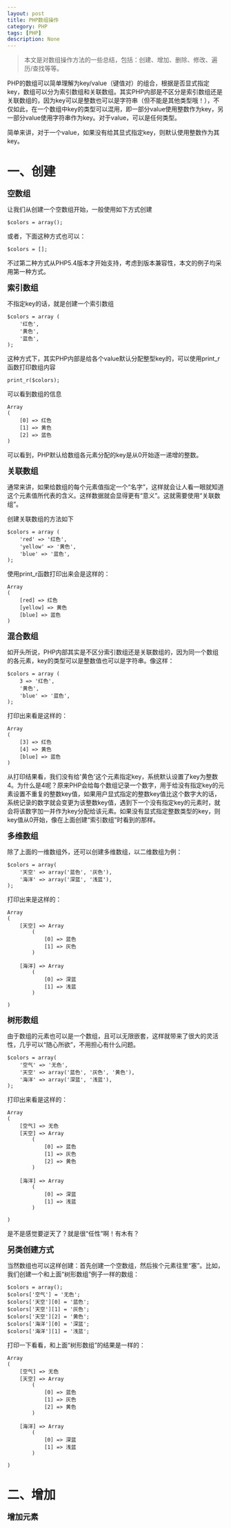 ```yaml
---
layout: post
title: PHP数组操作
category: PHP
tags: [PHP]
description: None
---
```


> 本文是对数组操作方法的一些总结，包括：创建、增加、删除、修改、遍历/查找等等。

PHP的数组可以简单理解为key/value（键值对）的组合，根据是否显式指定key，数组可以分为索引数组和关联数组。其实PHP内部是不区分是索引数组还是关联数组的，因为key可以是整数也可以是字符串（但不能是其他类型哦！），不仅如此，在一个数组中key的类型可以混用，即一部分value使用整数作为key，另一部分value使用字符串作为key。对于value，可以是任何类型。

简单来讲，对于一个value，如果没有给其显式指定key，则默认使用整数作为其key。


# 一、创建


<font size='4'><b>空数组</b></font>
  
让我们从创建一个空数组开始，一般使用如下方式创建

    $colors = array();

或者，下面这种方式也可以：

    $colors = [];

不过第二种方式从PHP5.4版本才开始支持，考虑到版本兼容性，本文的例子均采用第一种方式。


<font size='4'><b>索引数组</b></font>

不指定key的话，就是创建一个索引数组

    $colors = array (
        '红色',
        '黄色',
        '蓝色',
    );

这种方式下，其实PHP内部是给各个value默认分配整型key的，可以使用print_r函数打印数组内容

    print_r($colors);

可以看到数组的信息

    Array
    (
        [0] => 红色
        [1] => 黄色
        [2] => 蓝色
    )

可以看到，PHP默认给数组各元素分配的key是从0开始逐一递增的整数。


<font size='4'><b>关联数组</b></font>

通常来讲，如果给数组的每个元素值指定一个“名字”，这样就会让人看一眼就知道这个元素值所代表的含义。这样数据就会显得更有“意义”。这就需要使用“关联数组”。

创建关联数组的方法如下

    $colors = array (
        'red' => '红色',
        'yellow' => '黄色',
        'blue' => '蓝色',
    );

使用print_r函数打印出来会是这样的：

    Array
    (
        [red] => 红色
        [yellow] => 黄色
        [blue] => 蓝色
    )


<font size='4'><b>混合数组</b></font>

如开头所说，PHP内部其实是不区分索引数组还是关联数组的，因为同一个数组的各元素，key的类型可以是整数值也可以是字符串。像这样：

    $colors = array (
        3 => '红色',
        '黄色',
        'blue' => '蓝色',
    );

打印出来看是这样的：

    Array
    (
        [3] => 红色
        [4] => 黄色
        [blue] => 蓝色
    )

从打印结果看，我们没有给'黄色'这个元素指定key，系统默认设置了key为整数4。为什么是4呢？原来PHP会给每个数组记录一个数字，用于给没有指定key的元素设置不重复的整数key值，如果用户显式指定的整数key值比这个数字大的话，系统记录的数字就会变更为该整数key值，遇到下一个没有指定key的元素时，就会将该数字加一并作为key分配给该元素。如果没有显式指定整数类型的key，则key值从0开始，像在上面创建“索引数组”时看到的那样。


<font size='4'><b>多维数组</b></font>

除了上面的一维数组外，还可以创建多维数组，以二维数组为例：

    $colors = array(
        '天空' => array('蓝色', '灰色'),
        '海洋' => array('深蓝', '浅蓝'),
    );

打印出来是这样的：

    Array
    (
        [天空] => Array
            (
                [0] => 蓝色
                [1] => 灰色
            )

        [海洋] => Array
            (
                [0] => 深蓝
                [1] => 浅蓝
            )

    )


<font size='4'><b>树形数组</b></font>

由于数组的元素也可以是一个数组，且可以无限嵌套，这样就带来了很大的灵活性，几乎可以“随心所欲”，不用担心有什么问题。

    $colors = array(
        '空气' => '无色',
        '天空' => array('蓝色', '灰色', '黄色'),
        '海洋' => array('深蓝', '浅蓝'),
    );

打印出来看是这样的：

    Array
    (
        [空气] => 无色
        [天空] => Array
            (
                [0] => 蓝色
                [1] => 灰色
                [2] => 黄色
            )

        [海洋] => Array
            (
                [0] => 深蓝
                [1] => 浅蓝
            )

    )

是不是感觉要逆天了？就是很“任性”啊！有木有？


<font size='4'><b>另类创建方式</b></font>

当然数组也可以这样创建：首先创建一个空数组，然后挨个元素往里“塞”。比如，我们创建一个和上面“树形数组”例子一样的数组：

    $colors = array();
    $colors['空气'] = '无色';
    $colors['天空'][0] = '蓝色';
    $colors['天空'][1] = '灰色';
    $colors['天空'][2] = '黄色';
    $colors['海洋'][0] = '深蓝';
    $colors['海洋'][1] = '浅蓝';

打印一下看看，和上面“树形数组”的结果是一样的：

    Array
    (
        [空气] => 无色
        [天空] => Array
            (
                [0] => 蓝色
                [1] => 灰色
                [2] => 黄色
            )

        [海洋] => Array
            (
                [0] => 深蓝
                [1] => 浅蓝
            )

    )


# 二、增加


<font size='4'><b>增加元素</b></font>



